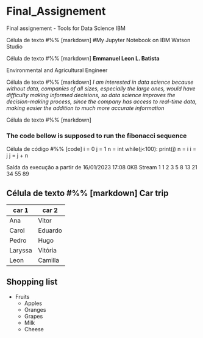 # Final_Assignement
Final assignement - Tools for Data Science IBM


Célula de texto <kn-niUjpDvkQ>
#%% [markdown]
#My Jupyter Notebook on IBM Watson Studio

Célula de texto <coUiwmM4D3pg>
#%% [markdown]
**Emmanuel Leon L. Batista**

Environmental and Agricultural Engineer






Célula de texto <BW95o4ZbE-XQ>
#%% [markdown]
*I am interested in data science because without data, companies of all sizes, especially the large ones, would have difficulty making informed decisions, so data science improves the decision-making process, since the company has access to real-time data, making easier the addition to much more accurate information*

Célula de texto <OroGvSutHH7o>
#%% [markdown]
### The code bellow is supposed to run the fibonacci sequence

Célula de código <Fxi5YUV-HUXi>
#%% [code]
i = 0
j = 1
n = int 
while(j<100):
    print(j)
    n = i
    i = j
    j = j + n

Saída da execução a partir de 16/01/2023 17:08
0KB
	Stream
		1
		1
		2
		3
		5
		8
		13
		21
		34
		55
		89

Célula de texto <q0X2DVwNI7Ug>
#%% [markdown]
Car trip
----------

car 1  | car 2  
-------------------|------------------
Ana       | Vitor 
Carol       | Eduardo
Pedro       | Hugo
Laryssa       | Vitória
Leon       | Camilla

Shopping list
----------
* Fruits
  * Apples
  * Oranges
  * Grapes
  * Milk
  * Cheese
